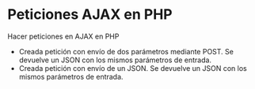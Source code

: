 # Peticiones AJAX en PHP

Hacer peticiones en AJAX en PHP

 - Creada petición con envío de dos parámetros mediante POST. Se devuelve un JSON con los mismos parámetros de entrada.
 - Creada petición con envío de un JSON. Se devuelve un JSON con los mismos parámetros de entrada.
